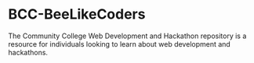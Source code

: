 # BCC-BeeLikeCoders
The Community College Web Development and Hackathon repository is a  resource for individuals looking to learn about web development and hackathons.
